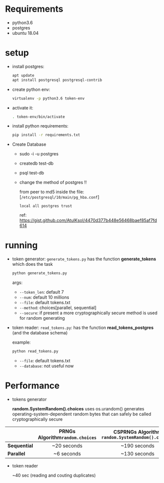 # Requirements

* python3.6
* postgres
* ubuntu 18.04

# setup

* install postgres:

  ```bash
  apt update
  apt install postgresql postgresql-contrib
  ```

* create python env:

  ```bash
  virtualenv -p python3.6 token-env
  ```

* activate it:

  ```bash
  . token-env/bin/activate
  ```

* install python requirements:

  ```bash
  pip install -r requirements.txt
  ```

* Create Database
  * sudo -i -u postgres

  * createdb test-db

  * psql test-db

  * change the method of postgres !!

    from peer to md5 inside the file: [`/etc/postgresql/10/main/pg_hba.conf`]
    
    `local all postgres trust`
    
    ref: https://gist.github.com/AtulKsol/4470d377b448e56468baef85af7fd614

# running

* token generator:  `generate_tokens.py` has the function **generate_tokens** which does the task

  ```bash
  python generate_tokens.py
  ```

  args:

  - `--token_len`: default 7
  - `--num`: default 10 millions
  - `--file`: default tokens.txt

  * `--method`: choices[parallel, sequential]
  * `--secure`: if present a more cryptographically secure method is used for random generating

* token reader: `read_tokens.py`: has the function **read_tokens_postgres** (and the database schema)

  example:

  ```bash
  python read_tokens.py
  ```

  - `--file`: default tokens.txt
  - `--database`: not useful now

# Performance

* tokens generator

  **random.SystemRandom().choices** uses os.urandom() generates operating-system-dependent random bytes that can safely be called cryptographically secure

|                | **PRNGs Algorithm**`random.choices` | **CSPRNGs Algorithm** `random.SystemRandom().choices` |
| -------------- | :---------------------------------: | :---------------------------------------------------: |
| **Sequential** |             ~20 seconds             |                     ~190 seconds                      |
| **Parallel**   |             ~6 seconds              |                     ~130 seconds                      |

* token reader

  ~40 sec (reading and couting duplicates)
